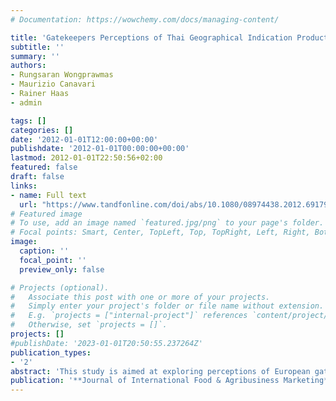 ```yaml
---
# Documentation: https://wowchemy.com/docs/managing-content/

title: 'Gatekeepers Perceptions of Thai Geographical Indication Products in Europe'
subtitle: ''
summary: ''
authors:
- Rungsaran Wongprawmas
- Maurizio Canavari 
- Rainer Haas 
- admin

tags: []
categories: []
date: '2012-01-01T12:00:00+00:00'
publishdate: '2012-01-01T00:00:00+00:00'
lastmod: 2012-01-01T22:50:56+02:00
featured: false
draft: false
links: 
- name: Full text
  url: "https://www.tandfonline.com/doi/abs/10.1080/08974438.2012.691790"
# Featured image
# To use, add an image named `featured.jpg/png` to your page's folder.
# Focal points: Smart, Center, TopLeft, Top, TopRight, Left, Right, BottomLeft, Bottom, BottomRight.
image:
  caption: ''
  focal_point: ''
  preview_only: false

# Projects (optional).
#   Associate this post with one or more of your projects.
#   Simply enter your project's folder or file name without extension.
#   E.g. `projects = ["internal-project"]` references `content/project/deep-learning/index.md`.
#   Otherwise, set `projects = []`.
projects: []
#publishDate: '2023-01-01T20:50:55.237264Z'
publication_types: 
- '2'
abstract: 'This study is aimed at exploring perceptions of European gatekeepers toward renowned Thai fruit and coffee products protected by geographical indication (GI) and factors influencing purchasing decision of gatekeepers toward imported food products. Sixteen qualitative interviews with distribution channel gatekeepers were administered in Austria, Italy, and Switzerland in 2010. Content analysis and concept mapping were used to analyze data. Results show that Thai GI products might be interesting for European gatekeepers, but the GI attribute alone might not be sufficient to ensure that the product is successful. Support of consistent information and promotion campaigns and fulfillment of other gatekeepers requirements of both products and suppliers are necessary.'
publication: '**Journal of International Food & Agribusiness Marketing**'
---
```


